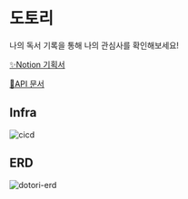# 도토리
나의 독서 기록을 통해 나의 관심사를 확인해보세요!

[✨Notion 기획서](https://tundra-judo-15e.notion.site/d7911811ca984d1f8fa502d913191250)

[📜API 문서](https://api.dotori-book.site/docs)

## Infra
![cicd](https://github.com/heenahan/dotori/assets/83766322/5c4665dd-fd6f-4866-8052-44f43d829d7f)

## ERD
![dotori-erd](https://github.com/heenahan/dotori/assets/83766322/c3b96dd7-34fd-44ee-b438-9a7cb9f4f380)
